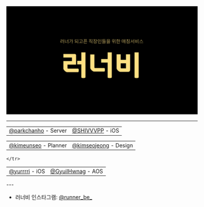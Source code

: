 <img src="/art/logo/github-title.jpg" />

---

<table align="center">
	<tr align="center">
		<td><a href="https://github.com/great-park">@parkchanho</a> - Server</td>
		<td><a href="https://github.com/SHIVVVPP">@SHIVVVPP</a> - iOS</td>
	</tr>
</table>

<table align="center">
	<tr align="center">
		<td><a href="https://github.com/plannermango">@kimeunseo</a> - Planner</td>
		<td><a href="https://github.com/kimseojeong">@kimseojeong</a> - Design</td>
	</tr>
</table>
<table align = "center">
	<tr align = "center">
		<td><a href = "https://github.com/yurrrri">@yurrrri</a> - iOS</td>
		<td><a href = "https://github.com/Gyuil-Hwnag">@GyuilHwnag</a> - AOS</td>

	</tr>
</table>
---

- 러너비 인스타그램: [@runner_be_](https://www.instagram.com/runner_be_/)
